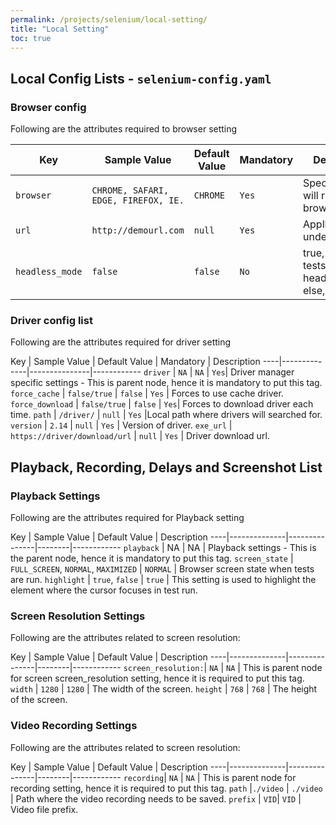 ```yaml
---
permalink: /projects/selenium/local-setting/
title: "Local Setting"
toc: true
---
```


## Local Config Lists - `selenium-config.yaml`

### Browser config

Following are the attributes required to browser setting

Key | Sample Value | Default Value | Mandatory | Description
----|--------------|---------------|-----------|------------
`browser` | `CHROME, SAFARI, EDGE, FIREFOX, IE.` | `CHROME` | `Yes` | Specifies tests will run in which browser.
`url` | `http://demourl.com` | `null` | `Yes` | Application URL under test.
`headless_mode` | `false` | `false` | `No` | true, for running tests in headless_mode, else, false.

### Driver config list

Following are the attributes required for driver setting

Key | Sample Value | Default Value | Mandatory | Description
----|--------------|---------------|------------
`driver` | `NA` | `NA` | `Yes`| Driver manager specific settings - This is parent node, hence it is mandatory to put this tag.
`force_cache` | `false/true` | `false` | `Yes` | Forces to use cache driver.
`force_download` | `false/true` | `false` | `Yes`| Forces to download driver each time.
`path` | `/driver/` | `null` | `Yes` |Local path where drivers will searched for.
`version` | `2.14` | `null` | `Yes` | Version of driver.
`exe_url` | `https://driver/download/url` | `null` | `Yes` | Driver download url.

## Playback, Recording, Delays and Screenshot List

### Playback Settings

Following are the attributes required for Playback setting

Key | Sample Value | Default Value | Description
----|--------------|---------------|--------|------------
`playback` | NA | NA |  Playback settings - This is the parent node, hence it is mandatory to put this tag.
`screen_state` | `FULL_SCREEN`, `NORMAL`, `MAXIMIZED` | `NORMAL` | Browser screen state when tests are run.
`highlight` | `true`, `false` | `true` | This setting is used to highlight the element where the cursor focuses in test run.

### Screen Resolution Settings

Following are the attributes related to screen resolution:

Key | Sample Value | Default Value | Description
----|--------------|---------------|--------|------------
`screen_resolution:`| `NA` | `NA` | This is parent node for screen screen_resolution setting, hence it is required to put this tag.
`width` | `1280` | `1280` | The width of the screen.
`height` | `768` | `768` | The height of the screen.


### Video Recording Settings
Following are the attributes related to screen resolution:

Key | Sample Value | Default Value | Description
----|--------------|---------------|--------|------------
`recording`| `NA` | `NA` | This is parent node for recording setting, hence it is required to put this tag.
`path` |`./video` | `./video` | Path where the video recording needs to be saved.
`prefix` | `VID`| `VID` | Video file prefix.
